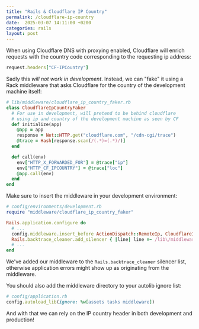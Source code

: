 ```yaml
---
title: "Rails & Cloudflare IP Country"
permalink: /cloudflare-ip-country
date:  2025-03-07 14:11:00 +0200
categories: rails
layout: post
---
```


When using Cloudflare DNS with proxying enabled, Cloudflare will enrich requests with the country code corresponding to the requesting ip address:

```ruby
request.headers["CF-IPCountry"]
```

Sadly this *will not work in development*. Instead, we can "fake" it using a Rack middleware that asks Cloudflare for the country of the development machine itself:

```ruby
# lib/middleware/cloudflare_ip_country_faker.rb
class CloudflareIpCountryFaker
  # For use in development, will pretend to be behind cloudflare
  # using ip and country of the development machine as seen by CF
  def initialize(app)
    @app = app
    response = Net::HTTP.get("cloudflare.com", "/cdn-cgi/trace")
    @trace = Hash[response.scan(/(.*)=(.*)/)]
  end

  def call(env)
    env["HTTP_X_FORWARDED_FOR"] = @trace["ip"]
    env["HTTP_CF_IPCOUNTRY"] = @trace["loc"]
    @app.call(env)
  end
end
```

Make sure to insert the middleware in your development environment:

```ruby
# config/environments/development.rb
require "middleware/cloudflare_ip_country_faker"

Rails.application.configure do
  # ...
  config.middleware.insert_before ActionDispatch::RemoteIp, CloudflareIpCountryFaker
  Rails.backtrace_cleaner.add_silencer { |line| line =~ /lib\/middleware/ }
  # ...
end
```

We've added our middleware to the `Rails.backtrace_cleaner` silencer list, otherwise application errors might show up as originating from the middleware.

You should also add the middleware directory to your autolib ignore list:

```ruby
# config/application.rb
config.autoload_lib(ignore: %w[assets tasks middleware])
```

And with that we can rely on the IP country header in both development and production!
